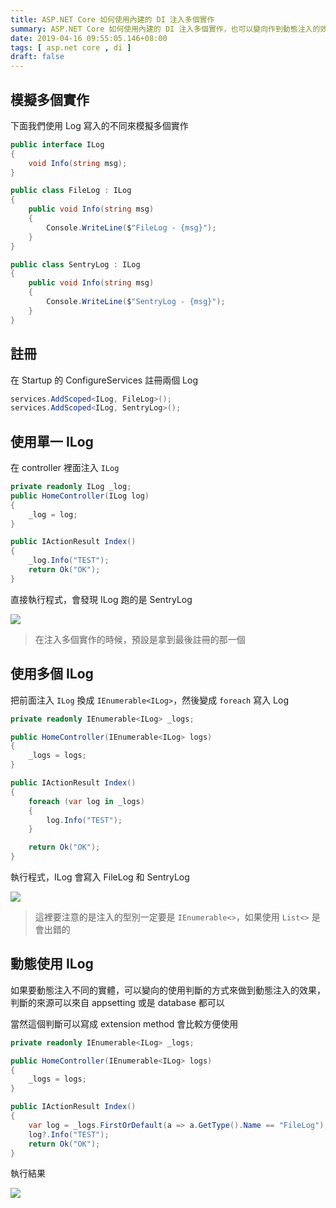 ```yaml
---
title: ASP.NET Core 如何使用內建的 DI 注入多個實作
summary: ASP.NET Core 如何使用內建的 DI 注入多個實作，也可以變向作到動態注入的效果
date: 2019-04-16 09:55:05.146+08:00
tags: [ asp.net core , di ]
draft: false
---
```


## 模擬多個實作

下面我們使用 Log 寫入的不同來模擬多個實作

```csharp
public interface ILog
{
    void Info(string msg);
}

public class FileLog : ILog
{
    public void Info(string msg)
    {
        Console.WriteLine($"FileLog - {msg}");
    }
}

public class SentryLog : ILog
{
    public void Info(string msg)
    {
        Console.WriteLine($"SentryLog - {msg}");
    }
}
```

## 註冊

在 Startup 的 ConfigureServices 註冊兩個 Log

```csharp
services.AddScoped<ILog, FileLog>();
services.AddScoped<ILog, SentryLog>();
```

## 使用單一 ILog

在 controller 裡面注入 `ILog`

```csharp
private readonly ILog _log;
public HomeController(ILog log)
{
    _log = log;
}

public IActionResult Index()
{
    _log.Info("TEST");
    return Ok("OK");
}
```

直接執行程式，會發現 ILog 跑的是 SentryLog

![](/static/images/404.webp)

> 在注入多個實作的時候，預設是拿到最後註冊的那一個

## 使用多個 ILog

把前面注入 `ILog` 換成 `IEnumerable<ILog>`，然後變成 `foreach` 寫入 Log

```csharp
private readonly IEnumerable<ILog> _logs;

public HomeController(IEnumerable<ILog> logs)
{
    _logs = logs;
}

public IActionResult Index()
{
    foreach (var log in _logs)
    {
        log.Info("TEST");
    }

    return Ok("OK");
}
```

執行程式，ILog 會寫入 FileLog 和 SentryLog

![](/static/images/404.webp)

> 這裡要注意的是注入的型別一定要是 `IEnumerable<>`，如果使用 `List<>` 是會出錯的

## 動態使用 ILog

如果要動態注入不同的實體，可以變向的使用判斷的方式來做到動態注入的效果，判斷的來源可以來自 appsetting 或是 database 都可以

當然這個判斷可以寫成 extension method 會比較方便使用

```csharp
private readonly IEnumerable<ILog> _logs;

public HomeController(IEnumerable<ILog> logs)
{
    _logs = logs;
}

public IActionResult Index()
{
   	var log = _logs.FirstOrDefault(a => a.GetType().Name == "FileLog");
	log?.Info("TEST");
    return Ok("OK");
}
```

執行結果

![](/static/images/404.webp)
